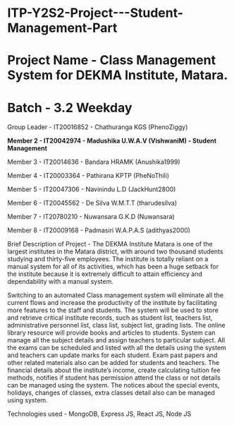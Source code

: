 # ITP-Y2S2-Project---Student-Management-Part
# Project Name - Class Management System for DEKMA Institute, Matara.
# Batch - 3.2 Weekday

Group Leader - IT20016852 - Chathuranga KGS (PhenoZiggy)

**Member 2 - IT20042974 - Madushika U.W.A.V (VishwaniM) - Student Management**

Member 3 - IT20014636 - Bandara HRAMK (Anushika1999)

Member 4 - IT20003364 - Pathirana KPTP (PheNoThili)

Member 5 - IT20047306 - Navinindu L.D (JackHunt2800)

Member 6 - IT20045562 - De Silva W.M.T.T (tharudesilva)

Member 7 - IT20780210 - Nuwansara G.K.D (Nuwansara)

Member 8 - IT20009168 - Padmasiri W.A.P.A.S (adithyas2000)

Brief Description of Project - The DEKMA Institute Matara is one of the largest institutes in the Matara district, with around two thousand students studying and thirty-five employees. The institute is totally reliant on a manual system for all of its activities, which has been a huge setback for the institute because it is extremely difficult to attain efficiency and dependability with a manual system.

Switching to an automated Class management system will eliminate all the current flows and increase the productivity of the institute by facilitating more features to the staff and students. The system will be used to store and retrieve critical institute records, such as student list, teachers list, administrative personnel list, class list, subject list, grading lists. The online library resource will provide books and articles to students. System can manage all the subject details and assign teachers to particular subject. All the exams can be scheduled and listed with all the details using the system and teachers can update marks for each student. Exam past papers and other related materials also can be added for students and teachers. The financial details about the institute’s income, create calculating tuition fee methods, notifies if student has permission attend the class or not details can be managed using the system. The notices about the special events, holidays, changes of classes, extra classes detail also can be managed using system.

Technologies used - MongoDB, Express JS, React JS, Node JS
